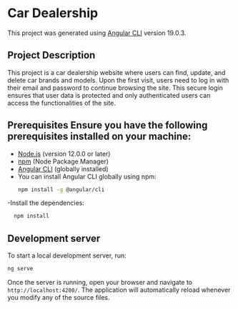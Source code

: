 # Car Dealership

This project was generated using [Angular CLI](https://github.com/angular/angular-cli) version 19.0.3. 

## Project Description

This project is a car dealership website where users can find, update, and delete car brands and models. 
Upon the first visit, users need to log in with their email and password to continue browsing the site.
This secure login ensures that user data is protected and only authenticated users can access the functionalities of the site.

## Prerequisites Ensure you have the following prerequisites installed on your machine: 
- [Node.js](https://nodejs.org/) (version 12.0.0 or later)
- [npm](https://www.npmjs.com/) (Node Package Manager)
- [Angular CLI](https://cli.angular.io/) (globally installed)
- You can install Angular CLI globally using npm:
  ```bash
  npm install -g @angular/cli
  
-Install the dependencies:

```bash
  npm install
```

## Development server

To start a local development server, run:

```bash
ng serve
```

Once the server is running, open your browser and navigate to `http://localhost:4200/`. The application will automatically reload whenever you modify any of the source files.





